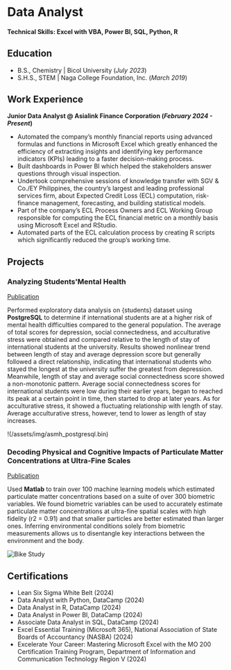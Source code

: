 # Data Analyst

#### Technical Skills: Excel with VBA, Power BI, SQL, Python, R

## Education					       		
- B.S., Chemistry	| Bicol University (_July 2023_)  			        		
- S.H.S., STEM | Naga College Foundation, Inc. (_March 2019_)

## Work Experience
**Junior Data Analyst @ Asialink Finance Corporation (_February 2024 - Present_)**
- Automated the company’s monthly financial reports using advanced formulas and functions in Microsoft Excel which greatly enhanced the efficiency of extracting insights and identifying key performance indicators (KPIs) leading to a faster decision-making process.
- Built dashboards in Power BI which helped the stakeholders answer questions through visual inspection. 
- Undertook comprehensive sessions of knowledge transfer with SGV & Co./EY Philippines, the country’s largest and leading professional services firm, about Expected Credit Loss (ECL) computation, risk-finance management, forecasting, and building statistical models.
- Part of the company’s ECL Process Owners and ECL Working Group responsible for computing the ECL financial metric on a monthly basis using Microsoft Excel and RStudio.
- Automated parts of the ECL calculation process by creating R scripts which significantly reduced the group’s working time.

## Projects
### Analyzing Students'Mental Health
[Publication](https://www.mdpi.com/1424-8220/22/8/3048)

Performed exploratory data analysis on {students} dataset using **PostgreSQL** to determine if international students are at a higher risk of mental health difficulties compared to the general population. The average of total scores for depression, social connectedness, and acculturative stress were obtained and compared relative to the length of stay of international students at the university. Results showed nonlinear trend between length of stay and average depression score but generally followed a direct relationship, indicating that international students who stayed the longest at the university suffer the greatest from depression. Meanwhile, length of stay and average social connectedness score showed a non-monotonic pattern. Average social connectedness scores for international students were low during their earlier years, began to reached its peak at a certain point in time, then started to drop at later years. As for acculturative stress, it showed a fluctuating relationship with length of stay. Average acculturative stress, however, tend to lower as length of stay increases.

!(/assets/img/asmh_postgresql.bin)

### Decoding Physical and Cognitive Impacts of Particulate Matter Concentrations at Ultra-Fine Scales
[Publication](https://www.mdpi.com/1424-8220/22/11/4240)

Used **Matlab** to train over 100 machine learning models which estimated particulate matter concentrations based on a suite of over 300 biometric variables. We found biometric variables can be used to accurately estimate particulate matter concentrations at ultra-fine spatial scales with high fidelity (r2 = 0.91) and that smaller particles are better estimated than larger ones. Inferring environmental conditions solely from biometric measurements allows us to disentangle key interactions between the environment and the body.

![Bike Study](/assets/img/bike_study.jpeg)

## Certifications
- Lean Six Sigma White Belt (2024)
- Data Analyst with Python, DataCamp (2024)
- Data Analyst in R, DataCamp (2024)
- Data Analyst in Power BI, DataCamp (2024)
- Associate Data Analyst in SQL, DataCamp (2024)
- Excel Essential Training (Microsoft 365), National Association of State Boards of Accountancy (NASBA) (2024)
- Excelerate Your Career: Mastering Microsoft Excel with the MO 200 Certification Training Program, Department of Information and Communication Technology Region V (2024)
